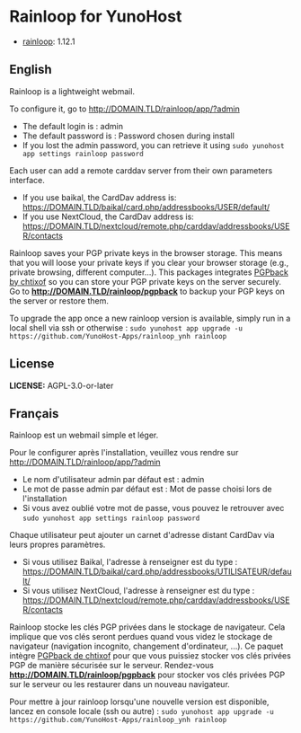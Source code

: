 # Rainloop for YunoHost 
 
* [rainloop](http://rainloop.net/ ): 1.12.1
 
## English
Rainloop is a lightweight webmail. 
 
To configure it, go to http://DOMAIN.TLD/rainloop/app/?admin 
 
- The default login is : admin 
- The default password is : Password chosen during install 
- If you lost the admin password, you can retrieve it using ``sudo yunohost app settings rainloop password``
 
Each user can add a remote carddav server from their own parameters interface. 

- If you use baikal, the CardDav address is: https://DOMAIN.TLD/baikal/card.php/addressbooks/USER/default/
- If you use NextCloud, the CardDav address is: https://DOMAIN.TLD/nextcloud/remote.php/carddav/addressbooks/USER/contacts
 
Rainloop saves your PGP private keys in the browser storage. This means that you will loose your private keys if you clear your browser storage (e.g., private browsing, different computer...). This packages integrates [PGPback by chtixof](https://github.com/chtixof/pgpback_ynh) so you can store your PGP private keys on the server securely. Go to **http://DOMAIN.TLD/rainloop/pgpback** to backup your PGP keys on the server or restore them.

To upgrade the app once a new rainloop version is available, simply run in a local shell via ssh or otherwise :
``sudo yunohost app upgrade -u https://github.com/YunoHost-Apps/rainloop_ynh rainloop``

## License

**LICENSE:** AGPL-3.0-or-later
 
## Français 
Rainloop est un webmail simple et léger. 
 
Pour le configurer après l'installation, veuillez vous rendre sur http://DOMAIN.TLD/rainloop/app/?admin 
 
- Le nom d'utilisateur admin par défaut est : admin
- Le mot de passe admin par défaut est : Mot de passe choisi lors de l'installation 
- Si vous avez oublié votre mot de passe, vous pouvez le retrouver avec ``sudo yunohost app settings rainloop password``
 
Chaque utilisateur peut ajouter un carnet d'adresse distant CardDav via leurs propres paramètres.
 
- Si vous utilisez Baikal, l'adresse à renseigner est du type : https://DOMAIN.TLD/baikal/card.php/addressbooks/UTILISATEUR/default/ 
- Si vous utilisez NextCloud, l'adresse à renseigner est du type : https://DOMAIN.TLD/nextcloud/remote.php/carddav/addressbooks/USER/contacts

Rainloop stocke les clés PGP privées dans le stockage de navigateur. Cela implique que vos clés seront perdues quand vous videz le stockage de navigateur (navigation incognito, changement d'ordinateur, ...). Ce paquet intègre [PGPback de chtixof](https://github.com/chtixof/pgpback_ynh) pour que vous puissiez stocker vos clés privées PGP de manière sécurisée sur le serveur. Rendez-vous **http://DOMAIN.TLD/rainloop/pgpback** pour stocker vos clés privées PGP sur le serveur ou les restaurer dans un nouveau navigateur.

Pour mettre à jour rainloop lorsqu'une nouvelle version est disponible, lancez en console locale (ssh ou autre) :
``sudo yunohost app upgrade -u https://github.com/YunoHost-Apps/rainloop_ynh rainloop``

